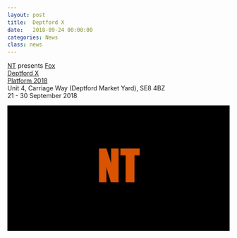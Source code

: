 ```yaml
---
layout: post
title:  Deptford X
date:   2018-09-24 00:00:00
categories: News
class: news
---
```

<a href="https://deptfordx.org/NT" target="_blank">NT</a> presents <a href="http://ntpresents.com/work/films/fox" target="_blank">Fox</a>  
<a href="https://deptfordx.org" target="_blank">Deptford X</a>  
<a href="https://deptfordx.org/Platform-2018-1" target="_blank">Platform 2018</a>  
Unit 4, Carriage Way (Deptford Market Yard), SE8 4BZ  
21 - 30 September 2018

![fox image](/assets_posts/NT_Deptford_X.gif)